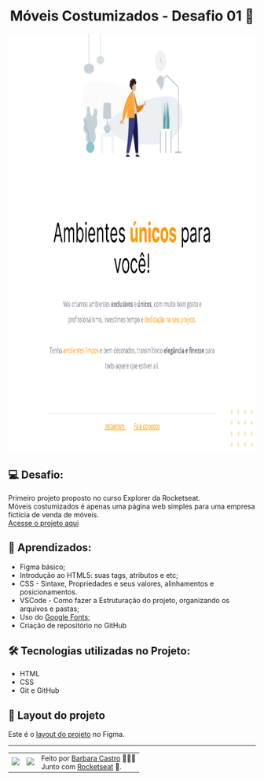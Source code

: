  <h1 align="center">Móveis Costumizados - Desafio 01 🚀</h1>
 
 <img src="images/preview.png" alt="preview do projeto" height="850"/>
 
 <h2>💻 Desafio:</h2>
 <p>
   Primeiro projeto proposto no curso Explorer da Rocketseat.
   </br>
   Móveis costumizados é apenas uma página web simples para uma empresa fictícia de venda de móveis.
   </br>
   <a href="https://barbcastro.github.io/singlePage_Projeto01/">
     Acesse o projeto aqui
   </a>
 </p>

<h2>🤯 Aprendizados:</h2>
<ul>
  <li>Figma básico;</li>
  <li>Introdução ao HTML5: suas tags, atributos e etc;</li>
  <li>CSS - Sintaxe, Propriedades e seus valores, alinhamentos e posicionamentos.</li>
  <li>VSCode - Como fazer a Estruturação do projeto, organizando os arquivos e pastas;</li>
  <li>Uso do <a href="https://fonts.google.com">Google Fonts;</a></li>
  <li>Criação de repositório no GitHub</li>
</ul>

<h2>🛠 Tecnologias utilizadas no Projeto:</h2>
<ul>
  <li>HTML</li>
  <li>CSS</li>
  <li>Git e GitHub</li>
</ul>

<h2>🎨 Layout do projeto</h2>
<p>
  Este é o <a href="https://www.figma.com/file/dZwREQYzGOFsCjEoObp5Mx/Explorer---Projeto-01-(Copy)?node-id=0%3A1&t=sMfD75Hlfo1V8SKh-0">layout do projeto</a> no Figma.
</p>

---

<table align="center">
  <tr>
    <td>
      <img src="https://github.com/barbcastro.png" width="100px" />
    </td>
    <td>
      <img src="https://github.com/rocketseat-education.png" width="100px" />
    </td>
    <td>
      Feito por <a href="https://github.com/barbcastro">Barbara Castro</a> 🙋🏽‍♀️
      <br> Junto com <a href="https://rocketseat.com.br">Rocketseat</a> 🚀.
    </td>
  </tr>
</table>
